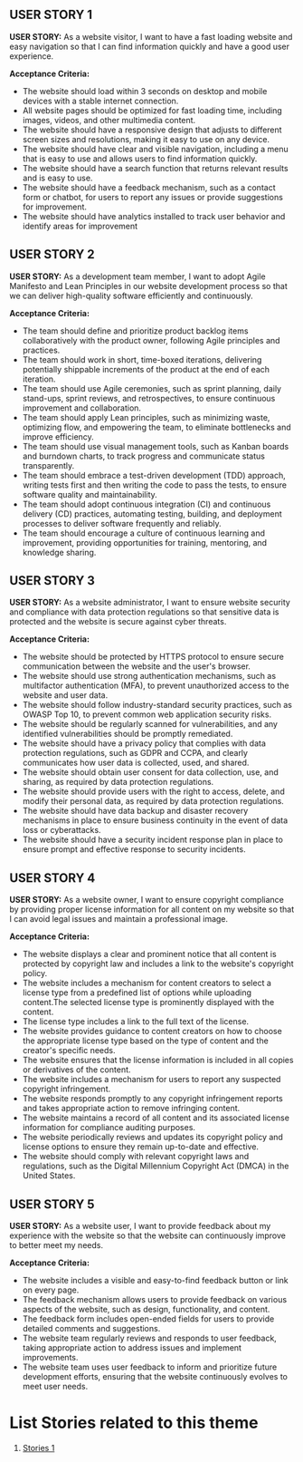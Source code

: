 ## USER STORY 1

**USER STORY:** As a website visitor, I want to have a fast loading website and easy navigation so that I can find information quickly and have a good user experience.

**Acceptance Criteria:**
* The website should load within 3 seconds on desktop and mobile devices with a stable internet connection.
* All website pages should be optimized for fast loading time, including images, videos, and other multimedia content.
* The website should have a responsive design that adjusts to different screen sizes and resolutions, making it easy to use on any device.
* The website should have clear and visible navigation, including a menu that is easy to use and allows users to find information quickly.
* The website should have a search function that returns relevant results and is easy to use.
* The website should have a feedback mechanism, such as a contact form or chatbot, for users to report any issues or provide suggestions for improvement.
* The website should have analytics installed to track user behavior and identify areas for improvement


## USER STORY 2

**USER STORY:** As a development team member, I want to adopt Agile Manifesto and Lean Principles in our website development process so that we can deliver high-quality software efficiently and continuously.

**Acceptance Criteria:**
* The team should define and prioritize product backlog items collaboratively with the product owner, following Agile principles and practices.
* The team should work in short, time-boxed iterations, delivering potentially shippable increments of the product at the end of each iteration.
* The team should use Agile ceremonies, such as sprint planning, daily stand-ups, sprint reviews, and retrospectives, to ensure continuous improvement and collaboration.
* The team should apply Lean principles, such as minimizing waste, optimizing flow, and empowering the team, to eliminate bottlenecks and improve efficiency.
* The team should use visual management tools, such as Kanban boards and burndown charts, to track progress and communicate status transparently.
* The team should embrace a test-driven development (TDD) approach, writing tests first and then writing the code to pass the tests, to ensure software quality and maintainability.
* The team should adopt continuous integration (CI) and continuous delivery (CD) practices, automating testing, building, and deployment processes to deliver software frequently and reliably.
* The team should encourage a culture of continuous learning and improvement, providing opportunities for training, mentoring, and knowledge sharing.


## USER STORY 3

**USER STORY:** As a website administrator, I want to ensure website security and compliance with data protection regulations so that sensitive data is protected and the website is secure against cyber threats.

**Acceptance Criteria:**
* The website should be protected by HTTPS protocol to ensure secure communication between the website and the user's browser.
* The website should use strong authentication mechanisms, such as multifactor authentication (MFA), to prevent unauthorized access to the website and user data.
* The website should follow industry-standard security practices, such as OWASP Top 10, to prevent common web application security risks.
* The website should be regularly scanned for vulnerabilities, and any identified vulnerabilities should be promptly remediated.
* The website should have a privacy policy that complies with data protection regulations, such as GDPR and CCPA, and clearly communicates how user data is collected, used, and shared.
* The website should obtain user consent for data collection, use, and sharing, as required by data protection regulations.
* The website should provide users with the right to access, delete, and modify their personal data, as required by data protection regulations.
* The website should have data backup and disaster recovery mechanisms in place to ensure business continuity in the event of data loss or cyberattacks.
* The website should have a security incident response plan in place to ensure prompt and effective response to security incidents.


## USER STORY 4

**USER STORY:** As a website owner, I want to ensure copyright compliance by providing proper license information for all content on my website so that I can avoid legal issues and maintain a professional image.

**Acceptance Criteria:**
* The website displays a clear and prominent notice that all content is protected by copyright law and includes a link to the website's copyright policy.
* The website includes a mechanism for content creators to select a license type from a predefined list of options while uploading content.The selected license type is prominently displayed with the content.
* The license type includes a link to the full text of the license.
* The website provides guidance to content creators on how to choose the appropriate license type based on the type of content and the creator's specific needs.
* The website ensures that the license information is included in all copies or derivatives of the content.
* The website includes a mechanism for users to report any suspected copyright infringement.
* The website responds promptly to any copyright infringement reports and takes appropriate action to remove infringing content.
* The website maintains a record of all content and its associated license information for compliance auditing purposes.
* The website periodically reviews and updates its copyright policy and license options to ensure they remain up-to-date and effective.
* The website should comply with relevant copyright laws and regulations, such as the Digital Millennium Copyright Act (DMCA) in the United States.


## USER STORY 5

**USER STORY:** As a website user, I want to provide feedback about my experience with the website so that the website can continuously improve to better meet my needs.

**Acceptance Criteria:**
* The website includes a visible and easy-to-find feedback button or link on every page.
* The feedback mechanism allows users to provide feedback on various aspects of the website, such as design, functionality, and content.
* The feedback form includes open-ended fields for users to provide detailed comments and suggestions.
* The website team regularly reviews and responds to user feedback, taking appropriate action to address issues and implement improvements.
* The website team uses user feedback to inform and prioritize future development efforts, ensuring that the website continuously evolves to meet user needs.


# List Stories related to this theme
1. [Stories 1](documentation/templates/theme/initiatives/epics/stories/tasks/task_template.md)
